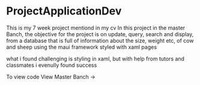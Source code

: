 # ProjectApplicationDev
This is my 7 week project mentiond  in my cv
In this project in the master Banch, the objective for the project is on update, query, search and display, from a database that is full of information about the size, weight etc, of cow and sheep
using the maui framework styled with xaml pages

what i found challenging is styling in xaml, but with help from tutors and classmates i evenully found success


To view code
View Master Banch -> 


